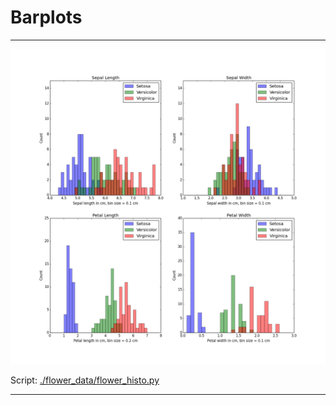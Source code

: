 # Barplots


-------

![./flower_data/flower_histo.png](./flower_data/flower_histo.png)

Script: [./flower_data/flower_histo.py](./flower_data/flower_histo.py)

-------


